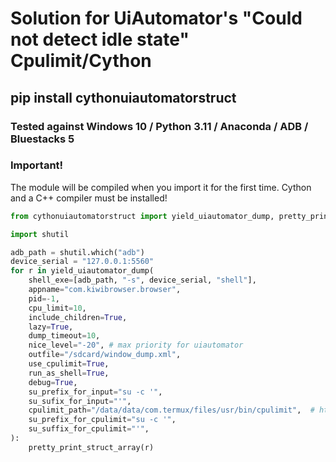 # Solution for UiAutomator's "Could not detect idle state" Cpulimit/Cython

## pip install cythonuiautomatorstruct

### Tested against Windows 10 / Python 3.11 / Anaconda / ADB / Bluestacks 5

### Important!

The module will be compiled when you import it for the first time. Cython and a C++ compiler must be installed!

```python
from cythonuiautomatorstruct import yield_uiautomator_dump, pretty_print_struct_array

import shutil

adb_path = shutil.which("adb")
device_serial = "127.0.0.1:5560"
for r in yield_uiautomator_dump(
    shell_exe=[adb_path, "-s", device_serial, "shell"],
    appname="com.kiwibrowser.browser",
    pid=-1,
    cpu_limit=10,
    include_children=True,
    lazy=True,
    dump_timeout=10,
    nice_level="-20", # max priority for uiautomator 
    outfile="/sdcard/window_dump.xml",
    use_cpulimit=True,
    run_as_shell=True,
    debug=True,
    su_prefix_for_input="su -c '",
    su_sufix_for_input="'",
    cpulimit_path="/data/data/com.termux/files/usr/bin/cpulimit",  # https://github.com/opsengine/cpulimit, limits the cpu usage of the target process 
    su_prefix_for_cpulimit="su -c '",
    su_suffix_for_cpulimit="'",
):
    pretty_print_struct_array(r)

```